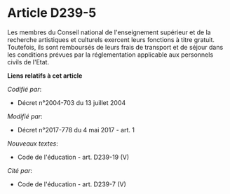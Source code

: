 # Article D239-5

Les membres du Conseil national de l'enseignement supérieur et de la recherche artistiques et culturels exercent leurs
fonctions à titre gratuit. Toutefois, ils sont remboursés de leurs frais de transport et de séjour dans les conditions
prévues par la réglementation applicable aux personnels civils de l'Etat.

**Liens relatifs à cet article**

_Codifié par_:

  - Décret n°2004-703 du 13 juillet 2004

_Modifié par_:

  - Décret n°2017-778 du 4 mai 2017 - art. 1

_Nouveaux textes_:

  - Code de l'éducation - art. D239-19 (V)

_Cité par_:

  - Code de l'éducation - art. D239-7 (V)
